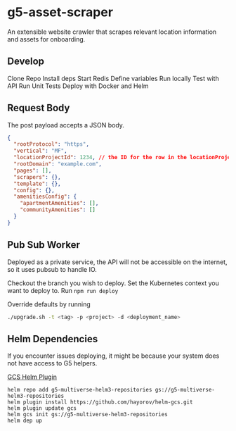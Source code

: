 # g5-asset-scraper

An extensible website crawler that scrapes relevant location information and assets for onboarding.

## Develop

Clone Repo
Install deps
Start Redis
Define variables
Run locally
Test with API
Run Unit Tests
Deploy with Docker and Helm
## Request Body

The post payload accepts a JSON body.
``` json
{
  "rootProtocol": "https",
  "vertical": "MF",
  "locationProjectId": 1234, // the ID for the row in the locationProjects table of the Onboarder
  "rootDomain": "example.com",
  "pages": [],
  "scrapers": {},
  "template": {},
  "config": {},
  "amenitiesConfig": {
    "apartmentAmenities": [],
    "communityAmenities": []
  }
}

```
## Pub Sub Worker

Deployed as a private service, the API will not be accessible on the internet, so it uses pubsub to handle IO.

Checkout the branch you wish to deploy.
Set the Kubernetes context you want to deploy to.
Run `npm run deploy`

Override defaults by running
``` sh
./upgrade.sh -t <tag> -p <project> -d <deployment_name>
```
## Helm Dependencies

If you encounter issues deploying, it might be because your system does not have access to G5 helpers.

[GCS Helm Plugin](https://github.com/hayorov/helm-gcs)
``` console
helm repo add g5-multiverse-helm3-repositories gs://g5-multiverse-helm3-repositories
helm plugin install https://github.com/hayorov/helm-gcs.git
helm plugin update gcs
helm gcs init gs://g5-multiverse-helm3-repositories
helm dep up
```
